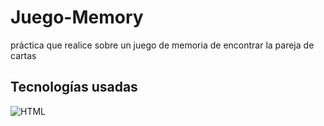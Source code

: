 # Juego-Memory

  práctica que realice sobre un juego de memoria de encontrar la pareja de cartas

## Tecnologías usadas

  ![HTML](https://img.shields.io/static/v1?label=&message=Html&color=orange&logo=html5&logoColor=white&style=for-the-badge)
